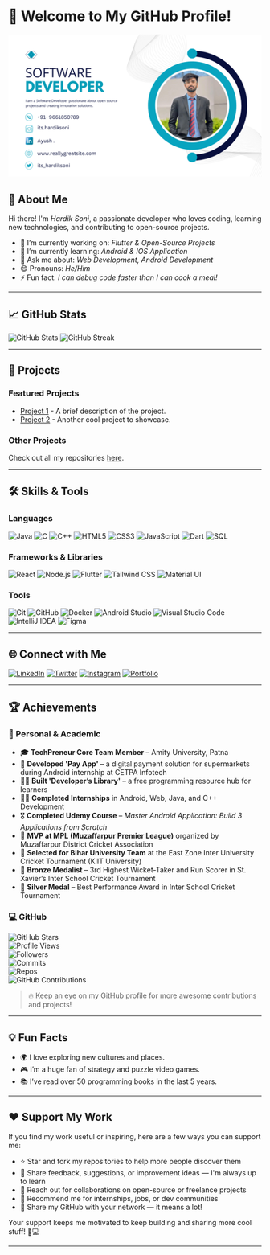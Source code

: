 # 👋 Welcome to My GitHub Profile!

![Banner](Banner.png)

## 🚀 About Me
Hi there! I'm *Hardik Soni*, a passionate developer who loves coding, learning new technologies, and contributing to open-source projects. 

- 🔭 I’m currently working on: *Flutter & Open-Source Projects*
- 🌱 I’m currently learning: *Android & IOS Application*
- 💬 Ask me about: *Web Development, Android Development*
- 😄 Pronouns: *He/Him*
- ⚡ Fun fact: *I can debug code faster than I can cook a meal!*

---

## 📈 GitHub Stats

![GitHub Stats](https://github-readme-stats.vercel.app/api?username=ItsHardikSoni&show_icons=true&theme=radical)
![GitHub Streak](https://github-readme-streak-stats.herokuapp.com/?user=ItsHardikSoni&theme=radical)

---

## 💼 Projects

### Featured Projects
- [Project 1](https://github.com/ItsHardikSoni/project1) - A brief description of the project.
- [Project 2](https://github.com/ItsHardikSoni/project2) - Another cool project to showcase.

### Other Projects
Check out all my repositories [here](https://github.com/ItsHardikSoni?tab=repositories).

---


## 🛠 Skills & Tools
### Languages
![Java](https://img.shields.io/badge/-Java-007396?style=flat-square&logo=java&logoColor=white)
![C](https://img.shields.io/badge/-C-00599C?style=flat-square&logo=c&logoColor=white)
![C++](https://img.shields.io/badge/-C++-00599C?style=flat-square&logo=c%2B%2B&logoColor=white)
![HTML5](https://img.shields.io/badge/-HTML5-E34F26?style=flat-square&logo=html5&logoColor=white)
![CSS3](https://img.shields.io/badge/-CSS3-1572B6?style=flat-square&logo=css3&logoColor=white)
![JavaScript](https://img.shields.io/badge/-JavaScript-F7DF1E?style=flat-square&logo=javascript&logoColor=black)
![Dart](https://img.shields.io/badge/-Dart-0175C2?style=flat-square&logo=dart&logoColor=white)
![SQL](https://img.shields.io/badge/-SQL-4479A1?style=flat-square&logo=mysql&logoColor=white)


### Frameworks & Libraries
![React](https://img.shields.io/badge/-React-61DAFB?style=flat-square&logo=react&logoColor=black)
![Node.js](https://img.shields.io/badge/-Node.js-339933?style=flat-square&logo=node.js&logoColor=white)
![Flutter](https://img.shields.io/badge/-Flutter-02569B?style=flat-square&logo=flutter&logoColor=white)
![Tailwind CSS](https://img.shields.io/badge/-Tailwind%20CSS-06B6D4?style=flat-square&logo=tailwind-css&logoColor=white)
![Material UI](https://img.shields.io/badge/-MUI-007FFF?style=flat-square&logo=mui&logoColor=white)


### Tools
![Git](https://img.shields.io/badge/-Git-F05032?style=flat-square&logo=git&logoColor=white)
![GitHub](https://img.shields.io/badge/-GitHub-181717?style=flat-square&logo=github&logoColor=white)
![Docker](https://img.shields.io/badge/-Docker-2496ED?style=flat-square&logo=docker&logoColor=white)
![Android Studio](https://img.shields.io/badge/-Android%20Studio-3DDC84?style=flat-square&logo=android-studio&logoColor=white)
![Visual Studio Code](https://img.shields.io/badge/-VS%20Code-007ACC?style=flat-square&logo=visual-studio-code&logoColor=white)
![IntelliJ IDEA](https://img.shields.io/badge/-IntelliJ%20IDEA-000000?style=flat-square&logo=intellij-idea&logoColor=white)
![Figma](https://img.shields.io/badge/-Figma-F24E1E?style=flat-square&logo=figma&logoColor=white)


---

## 🌐 Connect with Me
[![LinkedIn](https://img.shields.io/badge/-LinkedIn-0077B5?style=flat-square&logo=linkedin&logoColor=white)](https://www.linkedin.com/in/its-hardik-soni/)
[![Twitter](https://img.shields.io/badge/-Twitter-1DA1F2?style=flat-square&logo=twitter&logoColor=white)](https://x.com/its_hardiksoni?t=ALnLpPME9qKfMyyrQf6U_Q&s=08)
[![Instagram](https://img.shields.io/badge/-Instagram-E4405F?style=flat-square&logo=instagram&logoColor=white)](https://www.instagram.com/its.hardiksoni/)
[![Portfolio](https://img.shields.io/badge/-Portfolio-000000?style=flat-square&logo=wordpress&logoColor=white)](https://itshardiksoni.github.io/My-Portfolio/)

---

## 🏆 Achievements

### 🎯 Personal & Academic
- 🎓 **TechPreneur Core Team Member** – Amity University, Patna  
- 📱 **Developed 'Pay App'** – a digital payment solution for supermarkets during Android internship at CETPA Infotech  
- 🧑‍🏫 **Built 'Developer’s Library'** – a free programming resource hub for learners  
- 👨‍💻 **Completed Internships** in Android, Web, Java, and C++ Development  
- 🎖️ **Completed Udemy Course** – *Master Android Application: Build 3 Applications from Scratch*  
- 🥇 **MVP at MPL (Muzaffarpur Premier League)** organized by Muzaffarpur District Cricket Association  
- 🏏 **Selected for Bihar University Team** at the East Zone Inter University Cricket Tournament (KIIT University)  
- 🥉 **Bronze Medalist** – 3rd Highest Wicket-Taker and Run Scorer in St. Xavier’s Inter School Cricket Tournament  
- 🥈 **Silver Medal** – Best Performance Award in Inter School Cricket Tournament  

### 💻 GitHub
![GitHub Stars](https://img.shields.io/github/stars/ItsHardikSoni?style=social)  
![Profile Views](https://komarev.com/ghpvc/?username=ItsHardikSoni&label=Profile%20Views&color=0e75b6&style=flat)  
![Followers](https://img.shields.io/github/followers/ItsHardikSoni?label=Followers&style=social)  
![Commits](https://badgen.net/github/commits/ItsHardikSoni/)  
![Repos](https://badgen.net/github/repos/ItsHardikSoni/)  
![GitHub Contributions](https://badgen.net/github/contributors/ItsHardikSoni/project2)

> 🔥 Keep an eye on my GitHub profile for more awesome contributions and projects!

---

## 💡 Fun Facts
- 🌍 I love exploring new cultures and places.
- 🎮 I’m a huge fan of strategy and puzzle video games.
- 📚 I’ve read over 50 programming books in the last 5 years.

---

## ❤️ Support My Work

If you find my work useful or inspiring, here are a few ways you can support me:

- ⭐ Star and fork my repositories to help more people discover them  
- 🧠 Share feedback, suggestions, or improvement ideas — I'm always up to learn  
- 🤝 Reach out for collaborations on open-source or freelance projects  
- 🚀 Recommend me for internships, jobs, or dev communities  
- 📢 Share my GitHub with your network — it means a lot!

Your support keeps me motivated to keep building and sharing more cool stuff! 🚀💻

---

